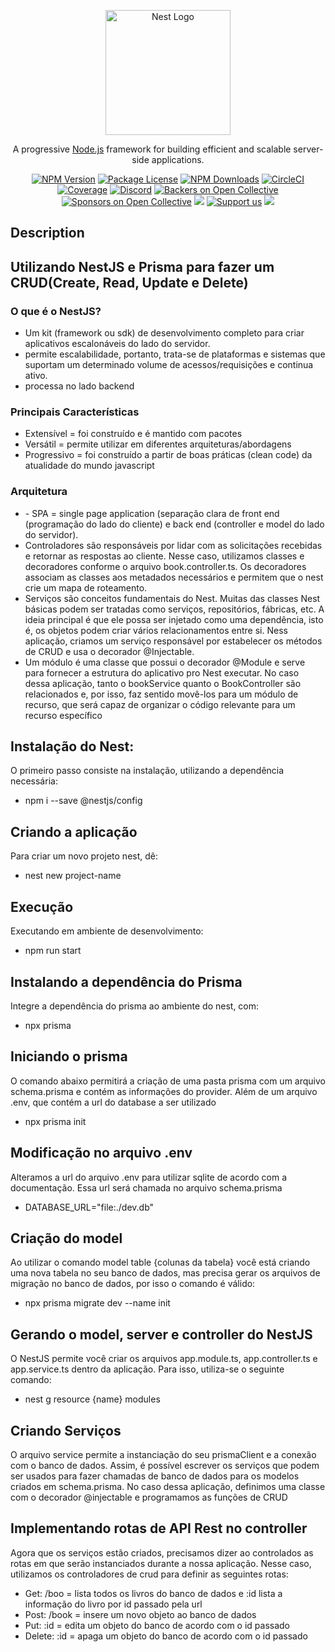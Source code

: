 <p align="center">
  <a href="http://nestjs.com/" target="blank"><img src="https://nestjs.com/img/logo-small.svg" width="200" alt="Nest Logo" /></a>
</p>

[circleci-image]: https://img.shields.io/circleci/build/github/nestjs/nest/master?token=abc123def456
[circleci-url]: https://circleci.com/gh/nestjs/nest

  <p align="center">A progressive <a href="http://nodejs.org" target="_blank">Node.js</a> framework for building efficient and scalable server-side applications.</p>
    <p align="center">
<a href="https://www.npmjs.com/~nestjscore" target="_blank"><img src="https://img.shields.io/npm/v/@nestjs/core.svg" alt="NPM Version" /></a>
<a href="https://www.npmjs.com/~nestjscore" target="_blank"><img src="https://img.shields.io/npm/l/@nestjs/core.svg" alt="Package License" /></a>
<a href="https://www.npmjs.com/~nestjscore" target="_blank"><img src="https://img.shields.io/npm/dm/@nestjs/common.svg" alt="NPM Downloads" /></a>
<a href="https://circleci.com/gh/nestjs/nest" target="_blank"><img src="https://img.shields.io/circleci/build/github/nestjs/nest/master" alt="CircleCI" /></a>
<a href="https://coveralls.io/github/nestjs/nest?branch=master" target="_blank"><img src="https://coveralls.io/repos/github/nestjs/nest/badge.svg?branch=master#9" alt="Coverage" /></a>
<a href="https://discord.gg/G7Qnnhy" target="_blank"><img src="https://img.shields.io/badge/discord-online-brightgreen.svg" alt="Discord"/></a>
<a href="https://opencollective.com/nest#backer" target="_blank"><img src="https://opencollective.com/nest/backers/badge.svg" alt="Backers on Open Collective" /></a>
<a href="https://opencollective.com/nest#sponsor" target="_blank"><img src="https://opencollective.com/nest/sponsors/badge.svg" alt="Sponsors on Open Collective" /></a>
  <a href="https://paypal.me/kamilmysliwiec" target="_blank"><img src="https://img.shields.io/badge/Donate-PayPal-ff3f59.svg"/></a>
    <a href="https://opencollective.com/nest#sponsor"  target="_blank"><img src="https://img.shields.io/badge/Support%20us-Open%20Collective-41B883.svg" alt="Support us"></a>
  <a href="https://twitter.com/nestframework" target="_blank"><img src="https://img.shields.io/twitter/follow/nestframework.svg?style=social&label=Follow"></a>
</p>
  <!--[![Backers on Open Collective](https://opencollective.com/nest/backers/badge.svg)](https://opencollective.com/nest#backer)
  [![Sponsors on Open Collective](https://opencollective.com/nest/sponsors/badge.svg)](https://opencollective.com/nest#sponsor)-->

## Description
## Utilizando NestJS e Prisma para fazer um CRUD(Create, Read, Update e Delete)
### O que é o NestJS?
<ul> 
    <li> Um kit (framework ou sdk) de desenvolvimento completo para criar aplicativos escalonáveis do lado do servidor. </li>
    <li> permite  escalabilidade, portanto, trata-se de plataformas e sistemas que suportam um determinado volume de acessos/requisições e continua ativo. </li> 
    <li> processa no lado backend</li>
</ul>

### Principais Características
<ul> 
    <li> Extensível = foi construído e é mantido com pacotes </li>
    <li> Versátil = permite utilizar em diferentes arquiteturas/abordagens </li> 
    <li> Progressivo = foi construído a partir de boas práticas (clean code) da atualidade do mundo javascript </li>
</ul>

### Arquitetura 
<ul>
    <li> - SPA = single page application (separação clara de front end (programação do lado do cliente) e back end (controller e model do lado do servidor). </li>
    <li> Controladores são responsáveis por lidar com as solicitações recebidas e retornar as respostas ao cliente. Nesse caso, utilizamos classes e decoradores conforme o arquivo book.controller.ts. Os decoradores associam as classes aos metadados necessários e permitem que o nest crie um mapa de roteamento. </li>
    <li> Serviços são conceitos fundamentais do Nest. Muitas das classes Nest básicas podem ser tratadas como serviços, repositórios, fábricas, etc. A ideia principal é que ele possa ser injetado como uma dependência, isto é, os objetos podem criar vários relacionamentos entre si. Ness aplicação, criamos um serviço responsável por estabelecer os métodos de CRUD e usa o decorador @Injectable.  </li>
    <li> Um módulo é uma classe que possui o decorador @Module e serve para fornecer a estrutura do aplicativo pro Nest executar. No caso dessa aplicação, tanto o bookService quanto o BookController são relacionados e, por isso, faz sentido movê-los para um módulo de recurso, que será capaz de organizar o código relevante para um recurso específico</li>
</ul>


## Instalação do Nest:
O primeiro passo consiste na instalação, utilizando a dependência necessária:
<ul> 
    <li> npm i --save @nestjs/config </li>
</ul>

## Criando a aplicação
Para criar um novo projeto nest, dê:
<ul> 
    <li> nest new project-name </li>
</ul>

## Execução
Executando em ambiente de desenvolvimento:
<ul> 
    <li> npm run start </li>
</ul>

## Instalando a dependência do Prisma
Integre a dependência do prisma ao ambiente do nest, com: 
<ul> 
    <li> npx prisma </li>
</ul>

## Iniciando o prisma
O comando abaixo permitirá a criação de uma pasta prisma com um arquivo schema.prisma e contém as informações do provider. Além de um arquivo .env, que contém a url do database a  ser utilizado
<ul> 
    <li> npx prisma init </li>
</ul>

## Modificação no arquivo .env
Alteramos a url do arquivo .env para utilizar sqlite de acordo com a documentação. Essa url será chamada no arquivo schema.prisma 
<ul> 
    <li> DATABASE_URL="file:./dev.db" </li>
</ul>

## Criação do model
Ao utilizar o comando model table {colunas da tabela} você está criando uma nova tabela no seu banco de dados, mas precisa gerar os arquivos de migração no banco de dados, por isso o comando é válido:
<ul> 
    <li> npx prisma migrate dev --name init</li>
</ul>

## Gerando o model, server e controller do NestJS
O NestJS permite você criar os arquivos app.module.ts, app.controller.ts e app.service.ts dentro da aplicação. Para isso, utiliza-se o seguinte comando:
<ul> 
    <li> nest g resource {name} modules</li>
</ul>

## Criando Serviços
O arquivo service permite a instanciação do seu prismaClient e a conexão com o banco de dados. Assim, é possível escrever os serviços que podem ser usados para fazer chamadas de banco de dados para os modelos criados em schema.prisma. No caso dessa aplicação, definimos uma classe com o decorador @injectable e programamos as funções de CRUD

## Implementando rotas de API Rest no controller
Agora que os serviços estão criados, precisamos dizer ao controlados as rotas em que serão instanciados durante a nossa aplicação. Nesse caso, utilizamos os controladores de crud para definir as seguintes rotas:
<ul> 
    <li> Get: /boo = lista todos os livros do banco de dados e :id lista a informação do livro por id passado pela url</li>
    <li> Post: /book = insere um novo objeto ao banco de dados </li>
    <li> Put: :id = edita um objeto do banco de acordo com o id passado </li>
    <li> Delete: :id = apaga um objeto do banco de acordo com o id passado </li>
</ul>